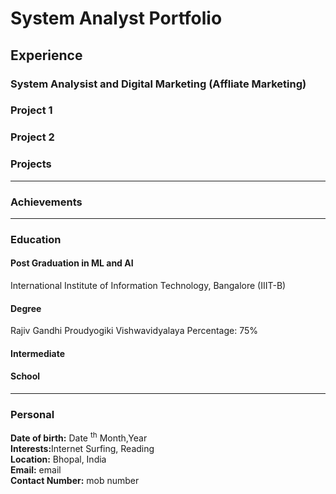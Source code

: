 # System Analyst Portfolio

## Experience

### System Analysist  and Digital Marketing (Affliate Marketing) 


### Project 1



### Project 2




### Projects



---
### Achievements


---
### Education

#### Post Graduation in ML and AI
  
  International Institute of Information Technology, Bangalore (IIIT-B)
  
#### Degree
  
  Rajiv Gandhi Proudyogiki Vishwavidyalaya
  Percentage: 75%
  
#### Intermediate
  
  
#### School
  
  

---
### Personal

<p><strong>Date of birth:</strong> Date <sup>th</sup> Month,Year  <br>
  <strong>Interests:</strong>Internet Surfing, Reading <br>
  <strong>Location:</strong> Bhopal, India<br>
  <strong>Email:</strong> email<br>
  <strong>Contact Number:</strong> mob number</p>

```

